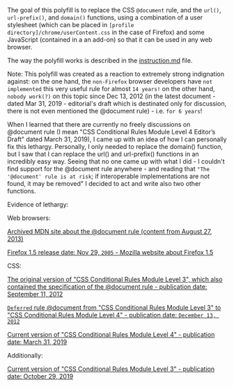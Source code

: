 The goal of this polyfill is to replace the CSS `@document` rule, and the `url()`, `url-prefix()`, and `domain()` functions, using a combination of a user stylesheet (which can be placed in ``[profile directory]/chrome/userContent.css`` in the case of Firefox) and some JavaScript (contained in a an add-on) so that it can be used in any web browser.

The way the polyfill works is described in the [instruction.md](Instruction.md) file.

Note: This polyfill was created as a reaction to extremely strong indignation against: on the one hand, the `non-Firefox` browser developers have `not implemented` this very useful rule for almost `14 years!` on the other hand, `nobody work(?)` on this topic since Dec 13, 2012 (in the latest document - dated Mar 31, 2019 - editorial's draft which is destinated only for discussion, there is not even mentioned the @document rule) - i.e. `for 6 years`!

When I learned that there are currently no freely discussions on @document rule (I mean "CSS Conditional Rules Module Level 4
Editor’s Draft" dated March 31, 2019), I came up with an idea of how I can personally fix this lethargy. Personally, I only needed to replace the domain() function, but I saw that I can replace the url() and url-prefix() functions in an incredibly easy way. Seeing that no one came up with what I did - I couldn't find support for the @document rule anywhere - and reading that `"The '@document' rule is at risk`; if interoperable implementations are not found, it may be removed" I decided to act and write also two other functions.

Evidence of lethargy:

Web browsers:

[Archived MDN site about the @document rule (content from August 27, 2013)](http://web.archive.org/web/20130827170204/https://developer.mozilla.org/en-US/docs/Web/CSS/@document)

[Firefox 1.5 release date: Nov 29, `2005` - Mozilla website about Firefox 1.5](https://website-archive.mozilla.org/www.mozilla.org/firefox_releasenotes/en-us/firefox/releases/1.5)

CSS:

[The original version of "CSS Conditional Rules Module Level 3", which also contained the specification of the @document rule - publication date: September 11, 2012](https://www.w3.org/TR/2012/WD-css3-conditional-20120911/#at-document)

[`Deferred` rule @document from "CSS Conditional Rules Module Level 3" to "CSS Conditional Rules Module Level 4" - publication date: `December 13, 2012`](https://www.w3.org/TR/2012/WD-css3-conditional-20121213/#changes)

[Current version of "CSS Conditional Rules Module Level 4" - publication date: March 31, 2019](https://drafts.csswg.org/css-conditional-4/)

Additionally:

[Current version of "CSS Conditional Rules Module Level 3" - publication date: October 29, 2019](https://drafts.csswg.org/css-conditional-3/)
